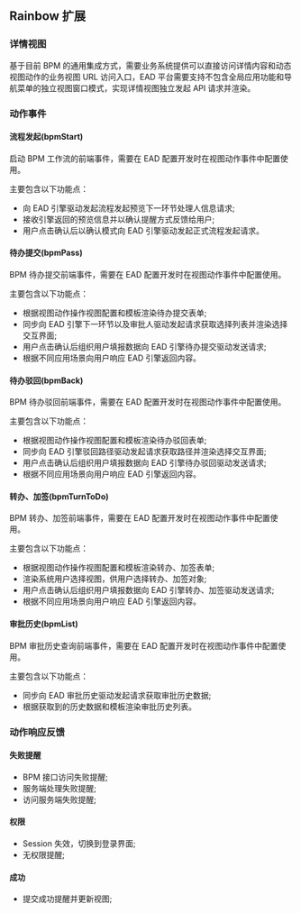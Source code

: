 ## Rainbow 扩展

### 详情视图

基于目前 BPM 的通用集成方式，需要业务系统提供可以直接访问详情内容和动态视图动作的业务视图 URL 访问入口，EAD 平台需要支持不包含全局应用功能和导航菜单的独立视图窗口模式，实现详情视图独立发起 API 请求并渲染。

### 动作事件

#### 流程发起(bpmStart)
启动 BPM 工作流的前端事件，需要在 EAD 配置开发时在视图动作事件中配置使用。

主要包含以下功能点：
- 向 EAD 引擎驱动发起流程发起预览下一环节处理人信息请求;
- 接收引擎返回的预览信息并以确认提醒方式反馈给用户;
- 用户点击确认后以确认模式向 EAD 引擎驱动发起正式流程发起请求。

#### 待办提交(bpmPass)
BPM 待办提交前端事件，需要在 EAD 配置开发时在视图动作事件中配置使用。

主要包含以下功能点：
- 根据视图动作操作视图配置和模板渲染待办提交表单;
- 同步向 EAD 引擎下一环节以及审批人驱动发起请求获取选择列表并渲染选择交互界面;
- 用户点击确认后组织用户填报数据向 EAD 引擎待办提交驱动发送请求;
- 根据不同应用场景向用户响应 EAD 引擎返回内容。

#### 待办驳回(bpmBack)
BPM 待办驳回前端事件，需要在 EAD 配置开发时在视图动作事件中配置使用。

主要包含以下功能点：
- 根据视图动作操作视图配置和模板渲染待办驳回表单;
- 同步向 EAD 引擎驳回路径驱动发起请求获取路径并渲染选择交互界面;
- 用户点击确认后组织用户填报数据向 EAD 引擎待办驳回驱动发送请求;
- 根据不同应用场景向用户响应 EAD 引擎返回内容。

#### 转办、加签(bpmTurnToDo)
BPM 转办、加签前端事件，需要在 EAD 配置开发时在视图动作事件中配置使用。

主要包含以下功能点：
- 根据视图动作操作视图配置和模板渲染转办、加签表单;
- 渲染系统用户选择视图，供用户选择转办、加签对象;
- 用户点击确认后组织用户填报数据向 EAD 引擎转办、加签驱动发送请求;
- 根据不同应用场景向用户响应 EAD 引擎返回内容。

#### 审批历史(bpmList)
BPM 审批历史查询前端事件，需要在 EAD 配置开发时在视图动作事件中配置使用。

主要包含以下功能点：
- 同步向 EAD 审批历史驱动发起请求获取审批历史数据;
- 根据获取到的历史数据和模板渲染审批历史列表。

### 动作响应反馈

#### 失败提醒
- BPM 接口访问失败提醒;
- 服务端处理失败提醒; 
- 访问服务端失败提醒;

#### 权限
- Session 失效，切换到登录界面;
- 无权限提醒;

#### 成功
- 提交成功提醒并更新视图;


